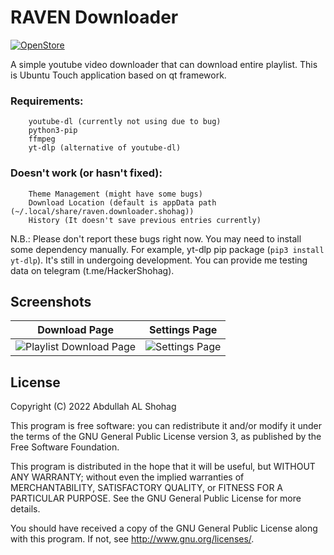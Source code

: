 # RAVEN Downloader
[![OpenStore](https://open-store.io/badges/en_US.png)](https://open-store.io/app/raven.downloader.shohag)

A simple youtube video downloader that can download entire playlist. This is Ubuntu Touch application based on qt framework.

### Requirements:
        youtube-dl (currently not using due to bug)
        python3-pip
        ffmpeg
        yt-dlp (alternative of youtube-dl)

### Doesn't work (or hasn't fixed):
        Theme Management (might have some bugs)
        Download Location (default is appData path (~/.local/share/raven.downloader.shohag))
        History (It doesn't save previous entries currently)

N.B.: Please don't report these bugs right now. You may need to install some dependency manually. For example, yt-dlp pip package (`pip3 install yt-dlp`). It's still in undergoing development. You can provide me testing data on telegram (t.me/HackerShohag).

## Screenshots
Download Page             |  Settings Page
:-------------------------:|:-------------------------:
![Playlist Download Page](https://user-images.githubusercontent.com/47150885/226753975-bbebf3b5-954c-4559-930b-64a08b04afc4.png) | ![Settings Page](https://user-images.githubusercontent.com/47150885/226754242-5008069e-ac7c-4e1e-8c0e-fba715de5ded.png)


## License

Copyright (C) 2022  Abdullah AL Shohag

This program is free software: you can redistribute it and/or modify it under the terms of the GNU General Public License version 3, as published
by the Free Software Foundation.

This program is distributed in the hope that it will be useful, but WITHOUT ANY WARRANTY; without even the implied warranties of MERCHANTABILITY, SATISFACTORY QUALITY, or FITNESS FOR A PARTICULAR PURPOSE.  See the GNU General Public License for more details.

You should have received a copy of the GNU General Public License along with this program.  If not, see <http://www.gnu.org/licenses/>.
